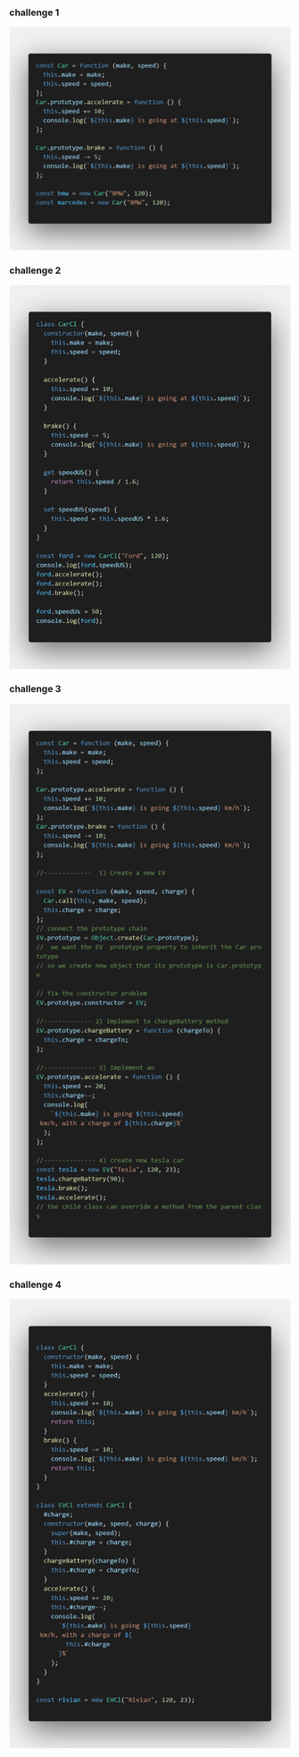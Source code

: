 ### challenge 1
![Challenge 1](./screens/code-1.png)

### challenge 2
![Challenge 2](./screens/code-2.png)

### challenge 3
![Challenge 3](./screens/code-3.png)

### challenge 4
![Challenge 4](./screens/code-4.png)